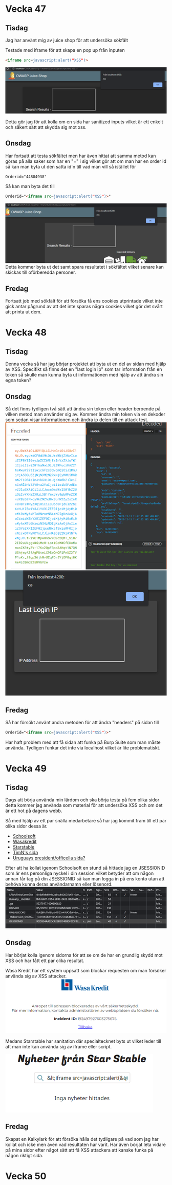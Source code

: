 # Vecka 47
 
## Tisdag
Jag har använt mig av juice shop för att undersöka sökfält
 
Testade med iframe för att skapa en pop up från inputen
```html
<iframe src=javascript:alert("XSS")>
```
![Screenshot](images/XSSSearchbar.png)
 
Detta gör jag för att kolla om en sida har sanitized inputs vilket är ett enkelt och säkert sätt att skydda sig mot xss.
 
## Onsdag
Har fortsatt att testa sökfältet men har även hittat att samma metod kan göras på alla saker som har en "=" i sig vilket gör att om man har en order id så kan man byta ut den satta id'n till vad man vill så istället för
```
Orderid="44884938"
```
Så kan man byta det till
```html
Orderid="<iframe src=javascript:alert("XSS")>"
```
![Screenshot](images/OrderXSS.png)
Detta kommer byta ut det samt spara resultatet i sökfältet vilket senare kan skickas till oförberedda personer.

## Fredag 
Fortsatt job med sökfält för att försöka få ens cookies utprintade vilket inte gick antar pågrund av att det inte sparas några cookies vilket gör det svårt att printa ut dem. 
 
# Vecka 48
 
## Tisdag
Denna vecka så har jag börjar projektet att byta ut en del av sidan med hjälp av XSS. Specifikt så finns det en "last login ip" som tar information från en token så skulle man kunna byta ut informationen med hjälp av att ändra sin egna token?
 
## Onsdag
Så det finns tydligen två sätt att ändra sin token eller header beroende på vilken metod man använder sig av. Kommer ändra min token via en dekoder som sedan visar informationen och ändra ip delen till en attack test.
![Screenshot](images/JWTDecode.png)
![Screenshot](images/Lastlogin.png)

## Fredag 
Så har försökt använt andra metoden för att ändra "headers" på sidan till
```html
Orderid="<iframe src=javascript:alert("XSS")>"
```
Har haft problem med att få sidan att funka på Burp Suite som man måste använda. Tydligen funkar det inte via localhost vilket är lite problematiskt. 
 
# Vecka 49
 
## Tisdag
Dags att börja använda min lärdom och ska börja testa på fem olika sidor detta kommer jag använda som material för att undersöka XSS och om det är ett hot på dagens webb.
 
Så med hjälp av ett par snälla medarbetare så har jag kommit fram till ett par olika sidor dessa är.
 
* [Schoolsoft](https://sms.schoolsoft.se/nti/jsp/student/right_student_startpage.jsp)
* [Wasakredit](https://www.wasakredit.se/privat/)
* [Starstable](https://www.starstable.com/se)
* [TimN's sida](https://sneakers.timpan.ninja/)
* [Uruguays president/officella sida?](https://www.gub.uy/presidencia/)
 
Efter att ha kollat igenom Schoolsoft en stund så hittade jag en JSESSIONID som är ens personliga nyckel i din session vilket betyder att om någon annan får tag på din JSESSIONID så kan man logga in på ens konto utan att behöva kunna deras användarnamn eller lösenord.
![Screenshot](images/JsessionId.png)
 
## Onsdag
Har börjat kolla igenom sidorna för att se om de har en grundlig skydd mot XSS och har fått ett par olika resultat.
 
Wasa Kredit har ett system uppsatt som blockar requesten om man försöker använda sig av XSS attacker.
![Screenshot](images/TydligtSystem.png)
 
Medans Starstable har sanitation där specialtecknet byts ut vilket leder till att man inte kan använda sig av iframe eller script.
 
![Screenshot](images/KorrektSanitastion.png)
 
## Fredag
Skapat en Kalkylark för att försöka hålla det tydligare på vad som jag har kollat och icke men även vad resultaten har varit. Har även börjat leta vidare på mina sidor efter något sätt att få XSS attackera att kanske funka på någon riktigt sida.

# Vecka 50
 
 
 
 
 
 
 

